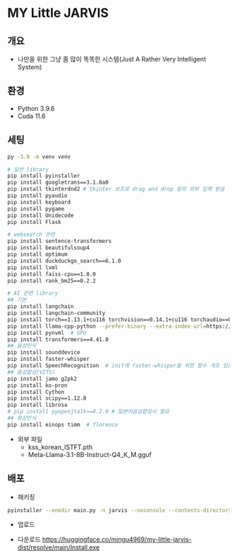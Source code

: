 # MY Little JARVIS

## 개요

- 나만을 위한 그냥 좀 많이 똑똑한 시스템(Just A Rather Very Intelligent System)

## 환경

- Python 3.9.6
- Cuda 11.6

## 세팅

``` bash
py -3.9 -m venv venv

# 일반 library
pip install pyinstaller
pip install googletrans==3.1.0a0
pip install tkinterdnd2 # tkinter 보조로 drag and drop 등의 외부 입력 받음
pip install pyaudio
pip install keyboard
pip install pygame
pip install Unidecode
pip install Flask

# websearch 관련
pip install sentence-transformers
pip install beautifulsoup4
pip install optimum
pip install duckduckgo_search==6.1.0
pip install lxml
pip install faiss-cpu==1.8.0
pip install rank_bm25==0.2.2

# AI 관련 library
## 기본
pip install langchain
pip install langchain-community
pip install torch==1.13.1+cu116 torchvision==0.14.1+cu116 torchaudio==0.13.1 --extra-index-url https://download.pytorch.org/whl/cu116
pip install llama-cpp-python --prefer-binary --extra-index-url=https://jllllll.github.io/llama-cpp-python-cuBLAS-wheels/AVX2/cu116
pip install pynvml  # GPU 
pip install transformers==4.41.0
## 음성인식
pip install sounddevice
pip install faster-whisper
pip install SpeechRecognition  # init에 faster-whisper을 위한 함수 개조 있음
## 음성합성(VITS)
pip install jamo g2pk2 
pip install ko-pron
pip install Cython
pip install scipy==1.12.0
pip install librosa
# pip install pyopenjtalk==0.2.0 # 일본어음성합성시 필요
## 화상인식
pip install einops timm  # florence

```

- 외부 파일
  - kss_korean_ISTFT.pth
  - Meta-Llama-3.1-8B-Instruct-Q4_K_M.gguf

## 배포

- 패키징

``` bash
pyinstaller --onedir main.py -n jarvis --noconsole --contents-directory=files --noconfirm --icon=./assets/ico/icon_arona.ico
```

- 업로드

- 다운로드
https://huggingface.co/mingu4969/my-little-jarvis-dist/resolve/main/Install.exe
